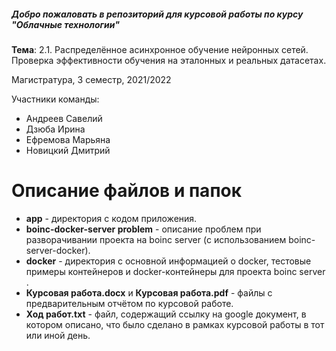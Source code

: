 ##### Добро пожаловать в репозиторий для курсовой работы по курсу "Облачные технологии"

**Тема**: 2.1. Распределённое асинхронное обучение нейронных сетей. Проверка эффективности обучения на эталонных и реальных датасетах.

Магистратура, 3 семестр, 2021/2022

Участники команды:

- Андреев Савелий
- Дзюба Ирина
- Ефремова Марьяна
- Новицкий Дмитрий

# Описание файлов и папок

- **app** - директория с кодом приложения.
- **boinc-docker-server problem** - описание проблем при разворачивании проекта на boinc server (с использованием boinc-server-docker).
- **docker** - директория с основной информацией о docker, тестовые примеры контейнеров и docker-контейнеры для проекта boinc server .
- **Курсовая работа.docx** и **Курсовая работа.pdf** - файлы с предварительным отчётом по курсовой работе.
- **Ход работ.txt** - файл, содержащий ссылку на google документ, в котором описано, что было сделано в рамках курсовой работы в тот или иной день.